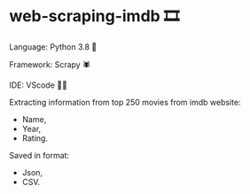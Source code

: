 # web-scraping-imdb 🎞️
<p> Language: Python 3.8 🐍</p>
<p> Framework: Scrapy 🕷️</p> 
<p> IDE: VScode 👨‍💻</p>

Extracting information from top 250 movies from imdb website:
- Name, 
- Year, 
- Rating.

Saved in format:
- Json,
- CSV.
